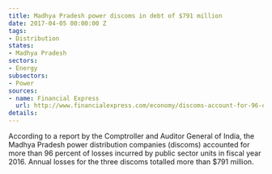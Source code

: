 ```yaml
---
title: Madhya Pradesh power discoms in debt of $791 million
date: 2017-04-05 00:00:00 Z
tags:
- Distribution
states:
- Madhya Pradesh
sectors:
- Energy
subsectors:
- Power
sources:
- name: Financial Express
  url: http://www.financialexpress.com/economy/discoms-account-for-96-of-psu-losses-in-mp/606673/
details: 
---
```


According to a report by the Comptroller and Auditor General of India, the Madhya Pradesh power distribution companies (discoms) accounted for more than 96 percent of losses incurred by public sector units in fiscal year 2016. Annual losses for the three discoms totalled more than $791 million.
